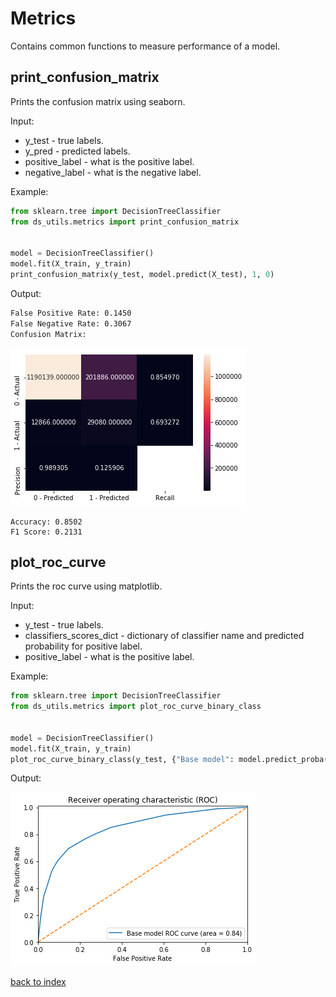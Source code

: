 # Metrics
Contains common functions to measure performance of a model. 
## print_confusion_matrix
Prints the confusion matrix using seaborn.

Input:
* y_test - true labels.
* y_pred - predicted labels.
* positive_label - what is the positive label.
* negative_label - what is the negative label.

Example:
```python
from sklearn.tree import DecisionTreeClassifier
from ds_utils.metrics import print_confusion_matrix


model = DecisionTreeClassifier()
model.fit(X_train, y_train)
print_confusion_matrix(y_test, model.predict(X_test), 1, 0)
```

Output:
```bash
False Positive Rate: 0.1450
False Negative Rate: 0.3067
Confusion Matrix:
```
![confusion_matrix](images/confusion_matrix.png)
```
Accuracy: 0.8502
F1 Score: 0.2131
```

## plot_roc_curve
Prints the roc curve using matplotlib.

Input:
* y_test - true labels.
* classifiers_scores_dict - dictionary of classifier name and predicted probability for positive label.
* positive_label - what is the positive label.

Example:
```python
from sklearn.tree import DecisionTreeClassifier
from ds_utils.metrics import plot_roc_curve_binary_class


model = DecisionTreeClassifier()
model.fit(X_train, y_train)
plot_roc_curve_binary_class(y_test, {"Base model": model.predict_proba(X_test)[:, 1]}, 1)
```

Output:

![roc_curve](images/roc_curve.png)

[back to index](index.md)